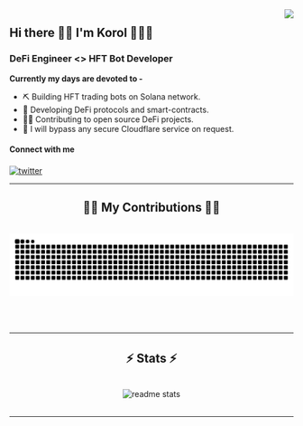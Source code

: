 <img align="right" src="https://visitor-badge.laobi.icu/badge?page_id=marylin-monroe.marylin-monroe" />

## Hi there 👋🏻 I'm Korol  🏄🏻‍♂️

### DeFi Engineer <> HFT Bot Developer

**Currently my days are devoted to -**
- ⛏️ Building HFT trading bots on Solana network.
- 🔧 Developing DeFi protocols and smart-contracts.
- 🤲🏼 Contributing to open source DeFi projects.
- 🦀 I will bypass any secure Cloudflare service on request.
 
<p align="left">
 <h4>Connect with me</h4>
    <a href="https://x.com/yatogor0t" target="_blank" rel="noopener noreferrer">
     <img align="center" src="https://img.icons8.com/?size=100&id=phOKFKYpe00C&format=png&color=41A4F3" alt="twitter" height="33" width="33" />
    </a>
</p>

<hr/>

<div align="center">
  <h2>🏋🏻 My Contributions 🏋🏻</h2>
  <br>
  <img alt="snake eating my contributions" src="https://raw.githubusercontent.com/marylin-monroe/marylin-monroe/output/github-contribution-grid-snake.svg" />
  
  <br/><br/>
</div>

<hr/>

<h2 align="center">⚡ Stats ⚡</h2>
<br>
<div align=center>
  <img width=400 src="https://github-readme-stats-salesp07.vercel.app/api?username=marylin-monroe&count_private=true&show_icons=true&theme=react&rank_icon=github&border_radius=10" alt="readme stats" />
</div>

<br/>
<hr/>

